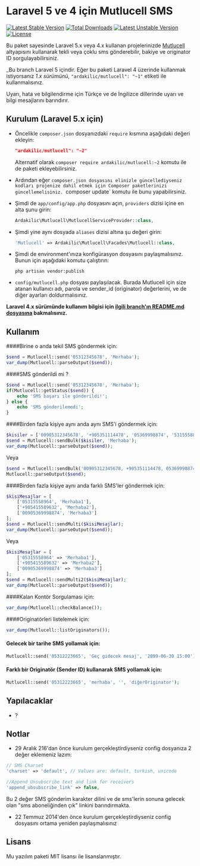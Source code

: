 Laravel 5 ve 4 için Mutlucell SMS
=========

[![Latest Stable Version](https://poser.pugx.org/ardakilic/mutlucell/v/stable.svg)](https://packagist.org/packages/ardakilic/mutlucell) [![Total Downloads](https://poser.pugx.org/ardakilic/mutlucell/downloads.svg)](https://packagist.org/packages/ardakilic/mutlucell) [![Latest Unstable Version](https://poser.pugx.org/ardakilic/mutlucell/v/unstable.svg)](https://packagist.org/packages/ardakilic/mutlucell) [![License](https://poser.pugx.org/ardakilic/mutlucell/license.svg)](https://packagist.org/packages/ardakilic/mutlucell)

Bu paket sayesinde Laravel 5.x veya 4.x kullanan projelerinizde [Mutlucell](http://www.mutlucell.com.tr/) altyapısını kullanarak tekli veya çoklu sms gönderebilir, bakiye ve originator ID sorgulayabilirsiniz. 

_Bu branch Laravel 5 içindir. Eğer bu paketi Laravel 4 üzerinde kullanmak istiyorsanız *1.x sürümünü*, `"ardakilic/mutlucell": "~1"` etiketi ile kullanmalısınız.

Uyarı, hata ve bilgilendirme için Türkçe ve de İngilizce dillerinde uyarı ve bilgi mesajlarını barındırır.


Kurulum (Laravel 5.x için)
-----------

* Öncelikle `composer.json` dosyanızdaki `require` kısmına aşağıdaki değeri ekleyin:

    ```json
    "ardakilic/mutlucell": "~2"
    ```

    Alternatif olarak `composer require ardakilic/mutlucell:~2` komutu ile de paketi ekleyebilirsiniz.
* Ardından eğer `composer.json dosyasını elinizle güncellediyseniz kodları projenize dahil etmek için Composer paketlerinizi güncellemelisiniz. `composer update` komutu ile bunu yapabilirsiniz.
* Şimdi de `app/config/app.php` dosyasını açın, `providers` dizisi içine en alta şunu girin:

    ```php
    Ardakilic\Mutlucell\MutlucellServiceProvider::class,
    ```
* Şimdi yine aynı dosyada `aliases` dizisi altına şu değeri girin:

    ```php
    'Mutlucell' => Ardakilic\Mutlucell\Facades\Mutlucell::class,
    ```
* Şimdi de environment'ınıza konfigürasyon dosyasını paylaşmalısınız. Bunun için aşağıdaki komutu çalıştırın:

    ```shell
    php artisan vendor:publish
    ```
* `config/mutlucell.php` dosyası paylaşılacak. Burada Mutlucell için size atanan kullanıcı adı, parola ve sender_id (originator) değerlerini, ve de diğer ayarları doldurmalısınız.

**Laravel 4.x sürümünde kullanım bilgisi için [ilgili branch'ın README.md dosyasına](https://github.com/Ardakilic/laravel-mutlucell-sms/tree/l4) bakmalısınız.**

Kullanım
-------------

####Birine o anda tekil SMS göndermek için:

```php
$send = Mutlucell::send('05312345678', 'Merhaba');
var_dump(Mutlucell::parseOutput($send));
```

####SMS gönderildi mi ?

```php
$send = Mutlucell::send('05312345678', 'Merhaba');
if(Mutlucell::getStatus($send)) {
    echo 'SMS başarı ile gönderildi!';
} else {
    echo 'SMS gönderilemedi';
}
```

####Birden fazla kişiye aynı anda aynı SMS'i göndermek için:

```php
$kisiler = ['00905312345678', '+905351114478', '05369998874', '5315558896'];
$send = Mutlucell::sendBulk($kisiler, 'Merhaba');
var_dump(Mutlucell::parseOutput($send));
```

Veya 

```php
$send = Mutlucell::sendBulk('00905312345678, +905351114478, 05369998874, 5315558896', 'Merhaba');
Mutlucell::parseOutput($send);
```

####Birden fazla kişiye aynı anda farklı SMS'ler göndermek için:

```php
$kisiMesajlar = [
    ['05315558964', 'Merhaba1'],
    ['+905415589632', 'Merhaba2'],
    ['00905369998874', 'Merhaba3']
];
$send = Mutlucell::sendMulti($kisiMesajlar);
var_dump(Mutlucell::parseOutput($send));
```

Veya

```php
$kisiMesajlar = [
    ['05315558964' => 'Merhaba1'],
    ['+905415589632' => 'Merhaba2'],
    ['00905369998874' => 'Merhaba3']
];
$send = Mutlucell::sendMulti2($kisiMesajlar);
var_dump(Mutlucell::parseOutput($send));
```

####Kalan Kontör Sorgulaması için:

```php
var_dump(Mutlucell::checkBalance());
```

####Originatörleri listelemek için:

```php
var_dump(Mutlucell::listOriginators());
```

#### Gelecek bir tarihe SMS yollamak için:

```php
Mutlucell::send('05312223665', 'Geç gidecek mesaj', '2099-06-30 15:00'); //saniye yok, dikkat!
```

#### Farklı bir Originatör (Sender ID) kullanarak SMS yollamak için:

```php
Mutlucell::send('05312223665', 'merhaba', '', 'diğerOriginator');
```

Yapılacaklar
----
* ?

Notlar
----
* 29 Aralık 216'dan önce kurulum gerçekleştirdiyseniz config dosyanıza 2 değer eklemeniz lazım:

```php
// SMS Charset
'charset' => 'default', // Values are: default, turkish, unicode

//Append Unsubscribe text and link for receivers
'append_ubsubscribe_link' => false,
```

Bu 2 değer SMS gönderim karakter dilini ve de sms'lerin sonuna gelecek olan "sms aboneliğinden çık" linkini barındırmakta.

* 22 Temmuz 2014'den önce kurulum gerçekleştirdiyseniz config dosyasını ortama yeniden paylaşmalısınız

Lisans
----

Mu yazılım paketi MIT lisansı ile lisanslanmıştır.
